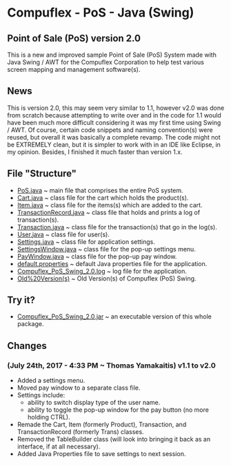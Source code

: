 # Compuflex - PoS - Java (Swing)
## Point of Sale (PoS) version 2.0
This is a new and improved sample Point of Sale (PoS) System made with Java Swing / AWT for the Compuflex Corporation to help test various screen mapping and management software(s).

## News
 This is version 2.0, this may seem very similar to 1.1, however v2.0 was done from scratch because attempting to write over and in the code for 1.1 would have been much more difficult considering it was my first time using Swing / AWT. Of course, certain code snippets and naming convention(s) were reused, but overall it was basically a complete revamp. The code might not be EXTREMELY clean, but it is simpler to work with in an IDE like Eclipse, in my opinion. Besides, I finished it much faster than version 1.x.

## File "Structure"
 - [PoS.java](/PoS%20(Java%20-%20Swing)/PoS.java) ~ main file that comprises the entire PoS system.
 - [Cart.java](/PoS%20(Java%20-%20Swing)/Cart.java) ~ class file for the cart which holds the product(s).
 - [Item.java](/PoS%20(Java%20-%20Swing)/Item.java) ~ class file for the items(s) which are added to the cart.
 - [TransactionRecord.java](/PoS%20(Java%20-%20Swing)/TransactionRecord.java) ~ class file that holds and prints a log of transaction(s).
 - [Transaction.java](/PoS%20(Java%20-%20Swing)/Transaction.java) ~ class file for the transaction(s) that go in the log(s).
 - [User.java](/PoS%20(Java%20-%20Swing)/User.java) ~ class file for user(s).
 - [Settings.java](/PoS%20(Java%20Swing)/Settings.java) ~ class file for application settings.
 - [SettingsWindow.java](/PoS%20(Java%20Swing)/SettingsWindow.java) ~ class file for the pop-up settings menu.
 - [PayWindow.java](/PoS%20(Java%20Swing)/PayWindow.java) ~ class file for the pop-up pay window.
 - [default.properties](/PoS%20(Java%20Swing)/default.properties) ~ default Java properties file for the application.
 - [Compuflex_PoS_Swing_2.0.log](/PoS%20(Java%20Swing)/Compuflex_PoS_Swing_2.0.log) ~ log file for the application.
 - [Old%20Version(s)](/PoS%20(Java%20Swing)/Old%20Version(s)/) ~ Old Version(s) of Compuflex (PoS) Swing.

## Try it?
 - [Compuflex_PoS_Swing_2.0.jar](/PoS%20(Java%20-%20Swing)/Compuflex_PoS_Swing_2.0.jar) ~ an executable version of this whole package.

## Changes
### (July 24th, 2017 - 4:33 PM ~ Thomas Yamakaitis) v1.1 to v2.0
 - Added a settings menu.
 - Moved pay window to a separate class file.
 - Settings include:
    - ability to switch display type of the user name.
    - ability to toggle the pop-up window for the pay button (no more holding CTRL).
 - Remade the Cart, Item (formerly Product), Transaction, and TransactionRecord (formerly Trans) classes.
 - Removed the TableBuilder class (will look into bringing it back as an interface, if at all necessary).
 - Added Java Properties file to save settings to next session.

